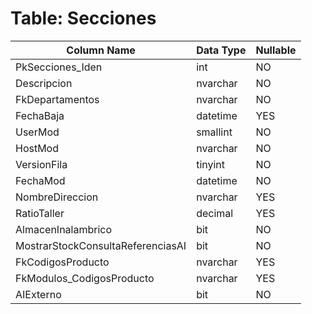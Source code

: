 # Table: Secciones

| Column Name | Data Type | Nullable |
|-------------|-----------|----------|
| PkSecciones_Iden | int | NO |
| Descripcion | nvarchar | NO |
| FkDepartamentos | nvarchar | NO |
| FechaBaja | datetime | YES |
| UserMod | smallint | NO |
| HostMod | nvarchar | NO |
| VersionFila | tinyint | NO |
| FechaMod | datetime | NO |
| NombreDireccion | nvarchar | YES |
| RatioTaller | decimal | YES |
| AlmacenInalambrico | bit | NO |
| MostrarStockConsultaReferenciasAI | bit | NO |
| FkCodigosProducto | nvarchar | YES |
| FkModulos_CodigosProducto | nvarchar | YES |
| AIExterno | bit | NO |
